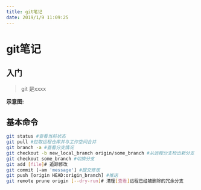 ```yaml
---
title: git笔记
date: 2019/1/9 11:09:25
---
```


# git笔记

## 入门

> git 是xxxx

**示意图:**

## 基本命令

```bash
git status #查看当前状态
git pull #拉取远程仓库并与工作空间合并
git branch -a #查看分支情况
git checkout -b new_local_branch origin/some_branch #从远程分支检出新分支
git checkout some_branch #切换分支
git add [file]# 追踪修改
git commit [-am 'message'] #提交修改
git push [origin HEAD:origin_branch] #推送
git remote prune origin [--dry-run]# 清理[查看]远程已经被删除的冗余分支
```

